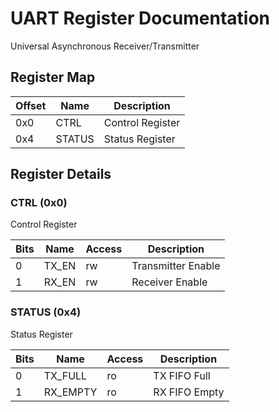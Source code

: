 # UART Register Documentation

Universal Asynchronous Receiver/Transmitter

## Register Map

| Offset | Name | Description |
|--------|------|-------------|
| 0x0 | CTRL | Control Register |
| 0x4 | STATUS | Status Register |

## Register Details

### CTRL (0x0)
Control Register

| Bits | Name | Access | Description |
|------|------|--------|-------------|
| 0 | TX_EN | rw | Transmitter Enable |
| 1 | RX_EN | rw | Receiver Enable |

### STATUS (0x4)
Status Register

| Bits | Name | Access | Description |
|------|------|--------|-------------|
| 0 | TX_FULL | ro | TX FIFO Full |
| 1 | RX_EMPTY | ro | RX FIFO Empty |

